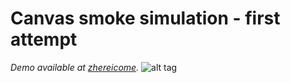 Canvas smoke simulation - first attempt
================================
*Demo available at [zhereicome](http://zhereicome.com/experiments/statics/smokesim/).*
![alt tag](http://zhereicome.com/experiments/statics/smokesim/img/smoke.jpg)